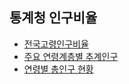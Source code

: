 ## 통계청 인구비율
- [전국고령인구비율](https://kosis.kr/statHtml/statHtml.do?orgId=101&tblId=DT_1YL20631&conn_path=I2)
- [주요 연령계층별 추계인구](https://kosis.kr/statHtml/statHtml.do?orgId=202&tblId=DT_0002_2017&conn_path=I2)
- [연령별 총인구 현황](https://kosis.kr/statHtml/statHtml.do?orgId=202&tblId=DT_202N_B3&conn_path=I2)
